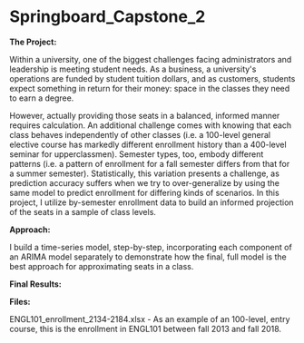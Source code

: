 # Springboard_Capstone_2

<b>The Project:</b> 

Within a university, one of the biggest challenges facing administrators and leadership is meeting student needs. As a business, a university's operations are funded by student tuition dollars, and as customers, students expect something in return for their money: space in the classes they need to earn a degree. 

However, actually providing those seats in a balanced, informed manner requires calculation. An additional challenge comes with knowing that each class behaves independently of other classes (i.e. a 100-level general elective course has markedly different enrollment history than a 400-level seminar for upperclassmen). Semester types, too, embody different patterns (i.e. a pattern of enrollment for a fall semester differs from that for a summer semester). Statistically, this variation presents a challenge, as prediction accuracy suffers when we try to over-generalize by using the same model to predict enrollment for differing kinds of scenarios. In this project, I utilize by-semester enrollment data to build an informed projection of the seats in a sample of class levels.

<b>Approach:</b>

I build a time-series model, step-by-step, incorporating each component of an ARIMA model separately to demonstrate how the final, full model is the best approach for approximating seats in a class.

<b>Final Results:</b>


<b>Files:</b>

ENGL101_enrollment_2134-2184.xlsx - As an example of an 100-level, entry course, this is the enrollment in ENGL101 between fall 2013 and fall 2018. 
